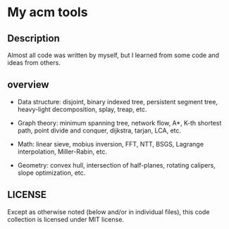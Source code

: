 # My acm tools

## Description

Almost all code was written by myself, but I learned from some code and ideas from others.

## overview

- Data structure: disjoint, binary indexed tree, persistent segment tree, heavy-light decomposition, splay, treap, etc.

- Graph theory: minimum spanning tree, network flow, A*, K-th shortest path, point divide and conquer, dijkstra, tarjan, LCA, etc.

- Math: linear sieve, mobius inversion, FFT, NTT, BSGS, Lagrange interpolation, Miller-Rabin, etc.

- Geometry: convex hull, intersection of half-planes, rotating calipers, slope optimization, etc.

## LICENSE

Except as otherwise noted (below and/or in individual files), this code collection is licensed under MIT license.
